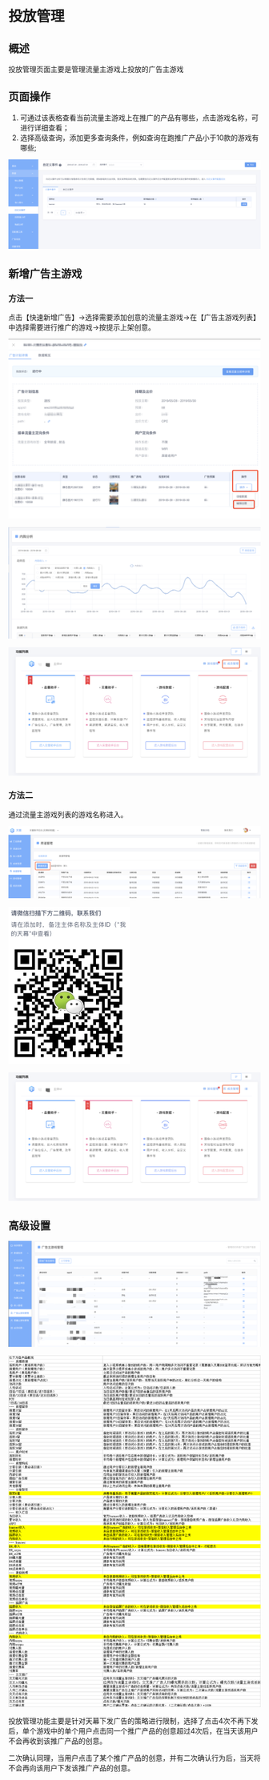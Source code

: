 # 投放管理

## 概述

投放管理页面主要是管理流量主游戏上投放的广告主游戏

## 页面操作

1. 可通过该表格查看当前流量主游戏上在推广的产品有哪些，点击游戏名称，可进行详细查看；
2. 选择高级查询，添加更多查询条件，例如查询在跑推广产品小于10款的游戏有哪些;

![](../../.gitbook/assets/image%20%2842%29.png)

## 新增广告主游戏

### 方法一

点击【快速新增广告】-&gt;选择需要添加创意的流量主游戏-&gt;在【广告主游戏列表】中选择需要进行推广的游戏-&gt;按提示上架创意。

![](../../.gitbook/assets/image%20%2866%29.png)

![](../../.gitbook/assets/image%20%2865%29.png)

![](../../.gitbook/assets/image%20%28178%29.png)

### 方法二

通过流量主游戏列表的游戏名称进入。

![](../../.gitbook/assets/image%20%28177%29.png)

![](../../.gitbook/assets/image%20%2894%29.png)

![](../../.gitbook/assets/image%20%28178%29.png)

## 高级设置

![](../../.gitbook/assets/image%20%28100%29.png)

![](../../.gitbook/assets/image%20%2818%29.png)

投放管理功能主要是针对天幕下发广告的策略进行限制，选择了点击4次不再下发后，单个游戏中的单个用户点击同一个推广产品的创意超过4次后，在当天该用户不会再收到该推广产品的创意。

二次确认同理，当用户点击了某个推广产品的创意，并有二次确认行为后，当天将不会再向该用户下发该推广产品的创意。

